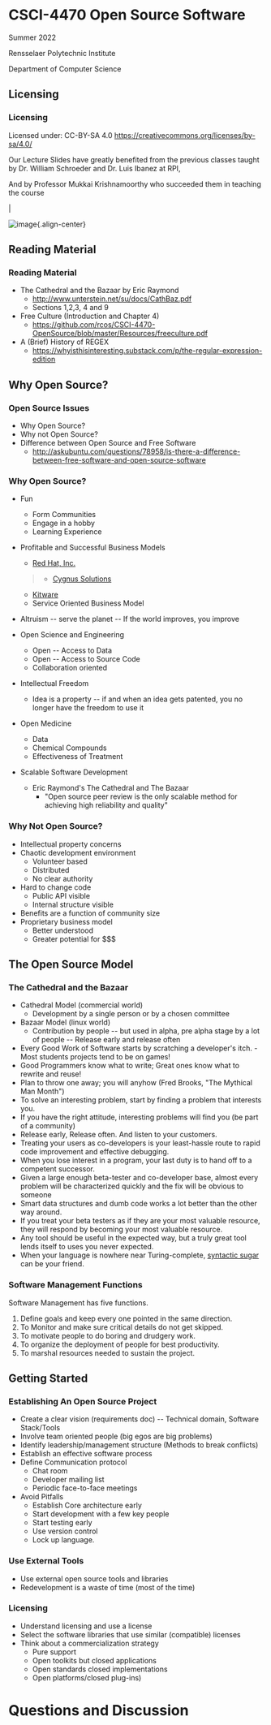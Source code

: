 CSCI-4470 Open Source Software
==============================

Summer 2022

Rensselaer Polytechnic Institute

Department of Computer Science

Licensing
---------

### Licensing

Licensed under: CC-BY-SA 4.0
<https://creativecommons.org/licenses/by-sa/4.0/>

Our Lecture Slides have greatly benefited from the previous classes
taught by Dr. William Schroeder and Dr. Luis Ibanez at RPI,

And by Professor Mukkai Krishnamoorthy who succeeded them in teaching
the course

| 

![image](static/cc-by-sa.png){.align-center}

Reading Material
----------------

### Reading Material

-   The Cathedral and the Bazaar by Eric Raymond
    -   <http://www.unterstein.net/su/docs/CathBaz.pdf>
    -   Sections 1,2,3, 4 and 9
-   Free Culture (Introduction and Chapter 4)
    -   <https://github.com/rcos/CSCI-4470-OpenSource/blob/master/Resources/freeculture.pdf>
-   A (Brief) History of REGEX
    -   <https://whyisthisinteresting.substack.com/p/the-regular-expression-edition>

Why Open Source?
----------------

### Open Source Issues

-   Why Open Source?
-   Why not Open Source?
-   Difference between Open Source and Free Software
    -   <http://askubuntu.com/questions/78958/is-there-a-difference-between-free-software-and-open-source-software>

### Why Open Source?

-   Fun
    -   Form Communities
    -   Engage in a hobby
    -   Learning Experience
-   Profitable and Successful Business Models

    -   [Red Hat, Inc.](https://www.redhat.com/en)

    > -   [Cygnus
    >     Solutions](https://en.wikipedia.org/wiki/Cygnus_Solutions)

    -   [Kitware](https://kitware.com)
    -   Service Oriented Business Model
-   Altruism -- serve the planet -- If the world improves, you improve
-   Open Science and Engineering
    -   Open -- Access to Data
    -   Open -- Access to Source Code
    -   Collaboration oriented
-   Intellectual Freedom
    -   Idea is a property -- if and when an idea gets patented, you no
        longer have the freedom to use it
-   Open Medicine
    -   Data
    -   Chemical Compounds
    -   Effectiveness of Treatment
-   Scalable Software Development
    -   Eric Raymond\'s The Cathedral and The Bazaar
        -   "Open source peer review is the only scalable method for
            achieving high reliability and quality"

### Why Not Open Source?

-   Intellectual property concerns
-   Chaotic development environment
    -   Volunteer based
    -   Distributed
    -   No clear authority
-   Hard to change code
    -   Public API visible
    -   Internal structure visible
-   Benefits are a function of community size
-   Proprietary business model
    -   Better understood
    -   Greater potential for \$\$\$

The Open Source Model
---------------------

### The Cathedral and the Bazaar

-   Cathedral Model (commercial world)
    -   Development by a single person or by a chosen committee
-   Bazaar Model (linux world)
    -   Contribution by people -- but used in alpha, pre alpha stage by
        a lot of people -- Release early and release often
-   Every Good Work of Software starts by scratching a developer\'s
    itch. - Most students projects tend to be on games!
-   Good Programmers know what to write; Great ones know what to rewrite
    and reuse!
-   Plan to throw one away; you will anyhow (Fred Brooks, "The Mythical
    Man Month")
-   To solve an interesting problem, start by finding a problem that
    interests you.
-   If you have the right attitude, interesting problems will find you
    (be part of a community)
-   Release early, Release often. And listen to your customers.
-   Treating your users as co-developers is your least-hassle route to
    rapid code improvement and effective debugging.
-   When you lose interest in a program, your last duty is to hand off
    to a competent successor.
-   Given a large enough beta-tester and co-developer base, almost every
    problem will be characterized quickly and the fix will be obvious to
    someone
-   Smart data structures and dumb code works a lot better than the
    other way around.
-   If you treat your beta testers as if they are your most valuable
    resource, they will respond by becoming your most valuable resource.
-   Any tool should be useful in the expected way, but a truly great
    tool lends itself to uses you never expected.
-   When your language is nowhere near Turing-complete, [syntactic
    sugar](https://en.wikipedia.org/wiki/Syntactic_sugar) can be your
    friend.

### Software Management Functions

Software Management has five functions.

1.  Define goals and keep every one pointed in the same direction.
2.  To Monitor and make sure critical details do not get skipped.
3.  To motivate people to do boring and drudgery work.
4.  To organize the deployment of people for best productivity.
5.  To marshal resources needed to sustain the project.

Getting Started
---------------

### Establishing An Open Source Project

-   Create a clear vision (requirements doc) -- Technical domain,
    Software Stack/Tools
-   Involve team oriented people (big egos are big problems)
-   Identify leadership/management structure (Methods to break
    conflicts)
-   Establish an effective software process
-   Define Communication protocol
    -   Chat room
    -   Developer mailing list
    -   Periodic face-to-face meetings
-   Avoid Pitfalls
    -   Establish Core architecture early
    -   Start development with a few key people
    -   Start testing early
    -   Use version control
    -   Lock up language.

### Use External Tools

-   Use external open source tools and libraries
-   Redevelopment is a waste of time (most of the time)

### Licensing

-   Understand licensing and use a license
-   Select the software libraries that use similar (compatible) licenses
-   Think about a commercialization strategy
    -   Pure support
    -   Open toolkits but closed applications
    -   Open standards closed implementations
    -   Open platforms/closed plug-ins)

Questions and Discussion
========================
